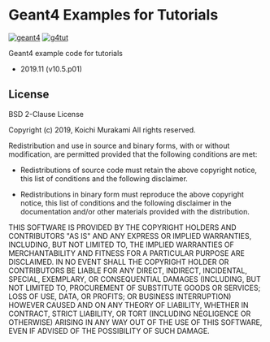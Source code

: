 # Geant4 Examples for Tutorials

[![geant4](https://img.shields.io/badge/geant4-10.5-blue.svg)](http://www.geant4.org/)
[![g4tut](https://img.shields.io/badge/g4tut-2019.11-orange.svg)](https://wiki.kek.jp/display/geant4)


Geant4 example code for tutorials

* 2019.11 (v10.5.p01)

## License
BSD 2-Clause License

Copyright (c) 2019, Koichi Murakami
All rights reserved.

Redistribution and use in source and binary forms, with or without
modification, are permitted provided that the following conditions are met:

* Redistributions of source code must retain the above copyright notice, this
  list of conditions and the following disclaimer.

* Redistributions in binary form must reproduce the above copyright notice,
  this list of conditions and the following disclaimer in the documentation
  and/or other materials provided with the distribution.

THIS SOFTWARE IS PROVIDED BY THE COPYRIGHT HOLDERS AND CONTRIBUTORS "AS IS"
AND ANY EXPRESS OR IMPLIED WARRANTIES, INCLUDING, BUT NOT LIMITED TO, THE
IMPLIED WARRANTIES OF MERCHANTABILITY AND FITNESS FOR A PARTICULAR PURPOSE ARE
DISCLAIMED. IN NO EVENT SHALL THE COPYRIGHT HOLDER OR CONTRIBUTORS BE LIABLE
FOR ANY DIRECT, INDIRECT, INCIDENTAL, SPECIAL, EXEMPLARY, OR CONSEQUENTIAL
DAMAGES (INCLUDING, BUT NOT LIMITED TO, PROCUREMENT OF SUBSTITUTE GOODS OR
SERVICES; LOSS OF USE, DATA, OR PROFITS; OR BUSINESS INTERRUPTION) HOWEVER
CAUSED AND ON ANY THEORY OF LIABILITY, WHETHER IN CONTRACT, STRICT LIABILITY,
OR TORT (INCLUDING NEGLIGENCE OR OTHERWISE) ARISING IN ANY WAY OUT OF THE USE
OF THIS SOFTWARE, EVEN IF ADVISED OF THE POSSIBILITY OF SUCH DAMAGE.
